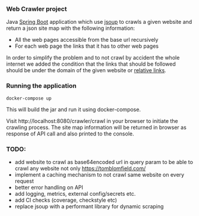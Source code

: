 ### **Web Crawler project**

Java [Spring Boot](https://spring.io/projects/spring-boot) application which use [jsoup](https://jsoup.org/) to crawls a given website and return a json site map with the following information:
- All the web pages accessible from the base url recursively
- For each web page the links that it has to other web pages

In order to simplify the problem and to not crawl by accident the whole internet we added the condition that the links that should be followed should be under the domain of the given website or [relative links](https://www.coffeecup.com/help/articles/absolute-vs-relative-pathslinks/).

### Running the application
```
docker-compose up
```
This will build the jar and run it using docker-compose.

Visit http://localhost:8080/crawler/crawl in your browser to initiate the crawling process. The site map information will be returned in browser as response of API call and also printed to the console.


### TODO:

- add website to crawl as base64encoded url in query param to be able to crawl any website not only https://tomblomfield.com/
- implement a caching mechanism to not crawl same website on every request
- better error handling on API
- add logging, metrics, external config/secrets etc.
- add CI checks (coverage, checkstyle etc)
- replace jsoup with a performant library for dynamic scraping 